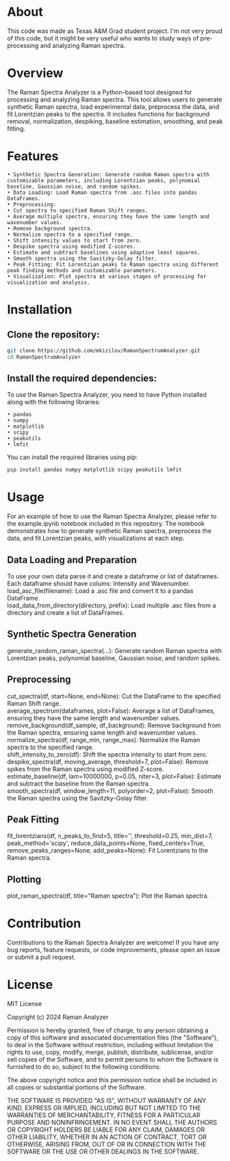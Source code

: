 # About
This code was made as Texas A&M Grad student project. I'm not very proud of this code, but it might be very useful who wants to study ways of pre-processing and analyzing Raman spectra.

# Overview
The Raman Spectra Analyzer is a Python-based tool designed for processing and analyzing Raman spectra. This tool allows users to generate synthetic Raman spectra, load experimental data, preprocess the data, and fit Lorentzian peaks to the spectra. It includes functions for background removal, normalization, despiking, baseline estimation, smoothing, and peak fitting.

# Features
	• Synthetic Spectra Generation: Generate random Raman spectra with customizable parameters, including Lorentzian peaks, polynomial baseline, Gaussian noise, and random spikes.
	• Data Loading: Load Raman spectra from .asc files into pandas DataFrames.
	• Preprocessing:
	• Cut spectra to specified Raman Shift ranges.
	• Average multiple spectra, ensuring they have the same length and wavenumber values.
	• Remove background spectra.
	• Normalize spectra to a specified range.
	• Shift intensity values to start from zero.
	• Despike spectra using modified Z-scores.
	• Estimate and subtract baselines using adaptive least squares.
	• Smooth spectra using the Savitzky-Golay filter.
	• Peak Fitting: Fit Lorentzian peaks to Raman spectra using different peak finding methods and customizable parameters.
	• Visualization: Plot spectra at various stages of processing for visualization and analysis.


# Installation
## Clone the repository:
```bash
git clone https://github.com/mkizilov/RamanSpectrumAnalyzer.git
cd RamanSpectrumAnalyzer
```
## Install the required dependencies:
To use the Raman Spectra Analyzer, you need to have Python installed along with the following libraries:

	• pandas
	• numpy
	• matplotlib
	• scipy
	• peakutils
	• lmfit
You can install the required libraries using pip:
```bash
pip install pandas numpy matplotlib scipy peakutils lmfit
```

# Usage
For an example of how to use the Raman Spectra Analyzer, please refer to the example.ipynb notebook included in this repository. The notebook demonstrates how to generate synthetic Raman spectra, preprocess the data, and fit Lorentzian peaks, with visualizations at each step.  

## Data Loading and Preparation
To use your own data parse it and create a dataframe or list of dataframes. Each dataframe should have colums: Intensity and Wavenumber.
load_asc_file(filename): Load a .asc file and convert it to a pandas DataFrame.  
load_data_from_directory(directory, prefix): Load multiple .asc files from a directory and create a list of DataFrames.  
## Synthetic Spectra Generation
generate_random_raman_spectra(...): Generate random Raman spectra with Lorentzian peaks, polynomial baseline, Gaussian noise, and random spikes.  

## Preprocessing
cut_spectra(df, start=None, end=None): Cut the DataFrame to the specified Raman Shift range.  
average_spectrum(dataframes, plot=False): Average a list of DataFrames, ensuring they have the same length and wavenumber values.  
remove_background(df_sample, df_background): Remove background from the Raman spectra, ensuring same length and wavenumber values.  
normalize_spectra(df, range_min, range_max): Normalize the Raman spectra to the specified range.  
shift_intensity_to_zero(df): Shift the spectra intensity to start from zero.  
despike_spectra(df, moving_average, threshold=7, plot=False): Remove spikes from the Raman spectra using modified Z-score.  
estimate_baseline(df, lam=10000000, p=0.05, niter=3, plot=False): Estimate and subtract the baseline from the Raman spectra.  
smooth_spectra(df, window_length=11, polyorder=2, plot=False): Smooth the Raman spectra using the Savitzky-Golay filter.  

## Peak Fitting
fit_lorentzians(df, n_peaks_to_find=5, title='', threshold=0.25, min_dist=7, peak_method='scipy', reduce_data_points=None, fixed_centers=True, remove_peaks_ranges=None, add_peaks=None): Fit Lorentzians to the Raman spectra.  

## Plotting
plot_raman_spectra(df, title="Raman spectra"): Plot the Raman spectra.  

# Contribution
Contributions to the Raman Spectra Analyzer are welcome! If you have any bug reports, feature requests, or code improvements, please open an issue or submit a pull request.  

# License

MIT License

Copyright (c) 2024 Raman Analyzer

Permission is hereby granted, free of charge, to any person obtaining a copy
of this software and associated documentation files (the "Software"), to deal
in the Software without restriction, including without limitation the rights
to use, copy, modify, merge, publish, distribute, sublicense, and/or sell
copies of the Software, and to permit persons to whom the Software is
furnished to do so, subject to the following conditions:

The above copyright notice and this permission notice shall be included in all
copies or substantial portions of the Software.

THE SOFTWARE IS PROVIDED "AS IS", WITHOUT WARRANTY OF ANY KIND, EXPRESS OR
IMPLIED, INCLUDING BUT NOT LIMITED TO THE WARRANTIES OF MERCHANTABILITY,
FITNESS FOR A PARTICULAR PURPOSE AND NONINFRINGEMENT. IN NO EVENT SHALL THE
AUTHORS OR COPYRIGHT HOLDERS BE LIABLE FOR ANY CLAIM, DAMAGES OR OTHER
LIABILITY, WHETHER IN AN ACTION OF CONTRACT, TORT OR OTHERWISE, ARISING FROM,
OUT OF OR IN CONNECTION WITH THE SOFTWARE OR THE USE OR OTHER DEALINGS IN THE
SOFTWARE.